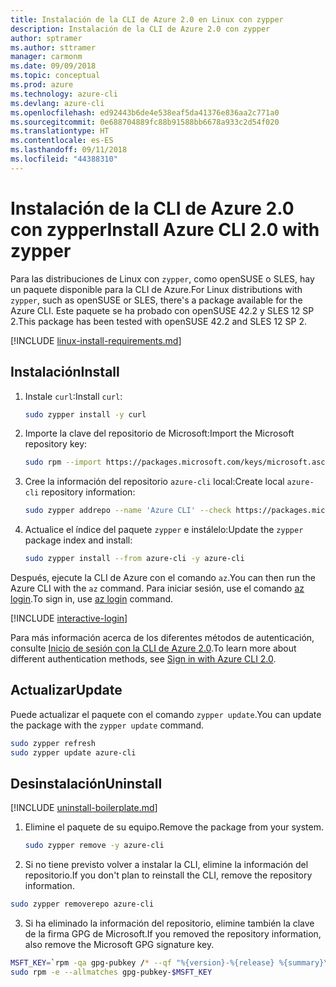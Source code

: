 ```yaml
---
title: Instalación de la CLI de Azure 2.0 en Linux con zypper
description: Instalación de la CLI de Azure 2.0 con zypper
author: sptramer
ms.author: sttramer
manager: carmonm
ms.date: 09/09/2018
ms.topic: conceptual
ms.prod: azure
ms.technology: azure-cli
ms.devlang: azure-cli
ms.openlocfilehash: ed92443b6de4e538eaf5da41376e836aa2c771a0
ms.sourcegitcommit: 0e688704889fc88b91588bb6678a933c2d54f020
ms.translationtype: HT
ms.contentlocale: es-ES
ms.lasthandoff: 09/11/2018
ms.locfileid: "44388310"
---
```

# <a name="install-azure-cli-20-with-zypper"></a><span data-ttu-id="44bc8-103">Instalación de la CLI de Azure 2.0 con zypper</span><span class="sxs-lookup"><span data-stu-id="44bc8-103">Install Azure CLI 2.0 with zypper</span></span>

<span data-ttu-id="44bc8-104">Para las distribuciones de Linux con `zypper`, como openSUSE o SLES, hay un paquete disponible para la CLI de Azure.</span><span class="sxs-lookup"><span data-stu-id="44bc8-104">For Linux distributions with `zypper`, such as openSUSE or SLES, there's a package available for the Azure CLI.</span></span> <span data-ttu-id="44bc8-105">Este paquete se ha probado con openSUSE 42.2 y SLES 12 SP 2.</span><span class="sxs-lookup"><span data-stu-id="44bc8-105">This package has been tested with openSUSE 42.2 and SLES 12 SP 2.</span></span>

[!INCLUDE [linux-install-requirements.md](includes/linux-install-requirements.md)]

## <a name="install"></a><span data-ttu-id="44bc8-106">Instalación</span><span class="sxs-lookup"><span data-stu-id="44bc8-106">Install</span></span>

1. <span data-ttu-id="44bc8-107">Instale `curl`:</span><span class="sxs-lookup"><span data-stu-id="44bc8-107">Install `curl`:</span></span>

   ```bash
   sudo zypper install -y curl
   ```

2. <span data-ttu-id="44bc8-108">Importe la clave del repositorio de Microsoft:</span><span class="sxs-lookup"><span data-stu-id="44bc8-108">Import the Microsoft repository key:</span></span>

   ```bash
   sudo rpm --import https://packages.microsoft.com/keys/microsoft.asc
   ```

3. <span data-ttu-id="44bc8-109">Cree la información del repositorio `azure-cli` local:</span><span class="sxs-lookup"><span data-stu-id="44bc8-109">Create local `azure-cli` repository information:</span></span>

   ```bash
   sudo zypper addrepo --name 'Azure CLI' --check https://packages.microsoft.com/yumrepos/azure-cli azure-cli
   ```

4. <span data-ttu-id="44bc8-110">Actualice el índice del paquete `zypper` e instálelo:</span><span class="sxs-lookup"><span data-stu-id="44bc8-110">Update the `zypper` package index and install:</span></span>

   ```bash
   sudo zypper install --from azure-cli -y azure-cli
   ```

<span data-ttu-id="44bc8-111">Después, ejecute la CLI de Azure con el comando `az`.</span><span class="sxs-lookup"><span data-stu-id="44bc8-111">You can then run the Azure CLI with the `az` command.</span></span> <span data-ttu-id="44bc8-112">Para iniciar sesión, use el comando [az login](/cli/azure/reference-index#az-login).</span><span class="sxs-lookup"><span data-stu-id="44bc8-112">To sign in, use [az login](/cli/azure/reference-index#az-login) command.</span></span>

[!INCLUDE [interactive-login](includes/interactive-login.md)]

<span data-ttu-id="44bc8-113">Para más información acerca de los diferentes métodos de autenticación, consulte [Inicio de sesión con la CLI de Azure 2.0](authenticate-azure-cli.md).</span><span class="sxs-lookup"><span data-stu-id="44bc8-113">To learn more about different authentication methods, see [Sign in with Azure CLI 2.0](authenticate-azure-cli.md).</span></span>

## <a name="update"></a><span data-ttu-id="44bc8-114">Actualizar</span><span class="sxs-lookup"><span data-stu-id="44bc8-114">Update</span></span>

<span data-ttu-id="44bc8-115">Puede actualizar el paquete con el comando `zypper update`.</span><span class="sxs-lookup"><span data-stu-id="44bc8-115">You can update the package with the `zypper update` command.</span></span>

```bash
sudo zypper refresh
sudo zypper update azure-cli
```

## <a name="uninstall"></a><span data-ttu-id="44bc8-116">Desinstalación</span><span class="sxs-lookup"><span data-stu-id="44bc8-116">Uninstall</span></span>

[!INCLUDE [uninstall-boilerplate.md](includes/uninstall-boilerplate.md)]

1. <span data-ttu-id="44bc8-117">Elimine el paquete de su equipo.</span><span class="sxs-lookup"><span data-stu-id="44bc8-117">Remove the package from your system.</span></span>

    ```bash
    sudo zypper remove -y azure-cli
    ```

2. <span data-ttu-id="44bc8-118">Si no tiene previsto volver a instalar la CLI, elimine la información del repositorio.</span><span class="sxs-lookup"><span data-stu-id="44bc8-118">If you don't plan to reinstall the CLI, remove the repository information.</span></span>

  ```bash
  sudo zypper removerepo azure-cli
  ```

3. <span data-ttu-id="44bc8-119">Si ha eliminado la información del repositorio, elimine también la clave de la firma GPG de Microsoft.</span><span class="sxs-lookup"><span data-stu-id="44bc8-119">If you removed the repository information, also remove the Microsoft GPG signature key.</span></span>

  ```bash
  MSFT_KEY=`rpm -qa gpg-pubkey /* --qf "%{version}-%{release} %{summary}\n" | grep Microsoft | awk '{print $1}'`
  sudo rpm -e --allmatches gpg-pubkey-$MSFT_KEY
  ```